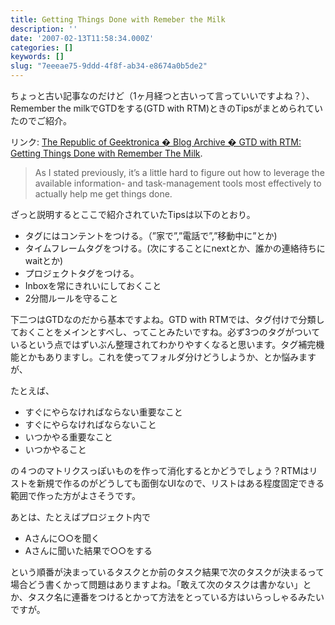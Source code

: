 ```yaml
---
title: Getting Things Done with Remeber the Milk
description: ''
date: '2007-02-13T11:58:34.000Z'
categories: []
keywords: []
slug: "7eeeae75-9ddd-4f8f-ab34-e8674a0b5de2"
---
```

ちょっと古い記事なのだけど（1ヶ月経つと古いって言っていいですよね？）、Remember the milkでGTDをする(GTD with RTM)ときのTipsがまとめられていたのでご紹介。

リンク: [The Republic of Geektronica � Blog Archive � GTD with RTM: Getting Things Done with Remember The Milk](http://www.geektronica.com/2007-01-15-gtd-with-rtm-getting-things-done-with-remember-the-milk "The Republic of Geektronica � Blog Archive � GTD with RTM: Getting Things Done with Remember The Milk").

> As I stated previously, it’s a little hard to figure out how to leverage the available information- and task-management tools most effectively to actually help me get things done.

ざっと説明するとここで紹介されていたTipsは以下のとおり。

*   タグにはコンテントをつける。（”家で”,”電話で”,”移動中に”とか)
*   タイムフレームタグをつける。(次にすることにnextとか、誰かの連絡待ちにwaitとか)
*   プロジェクトタグをつける。
*   Inboxを常にきれいにしておくこと
*   2分間ルールを守ること

下二つはGTDなのだから基本ですよね。GTD with RTMでは、タグ付けで分類しておくことをメインとすべし、ってことみたいですね。必ず3つのタグがついているという点ではずいぶん整理されてわかりやすくなると思います。タグ補完機能とかもありますし。これを使ってフォルダ分けどうしようか、とか悩みますが、

たとえば、

*   すぐにやらなければならない重要なこと
*   すぐにやらなければならないこと
*   いつかやる重要なこと
*   いつかやること

の４つのマトリクスっぽいものを作って消化するとかどうでしょう？RTMはリストを新規で作るのがどうしても面倒なUIなので、リストはある程度固定できる範囲で作った方がよさそうです。

あとは、たとえばプロジェクト内で

*   Aさんに○○を聞く
*   Aさんに聞いた結果で○○をする

という順番が決まっているタスクとか前のタスク結果で次のタスクが決まるって場合どう書くかって問題はありますよね。「敢えて次のタスクは書かない」とか、タスク名に連番をつけるとかって方法をとっている方はいらっしゃるみたいですが。